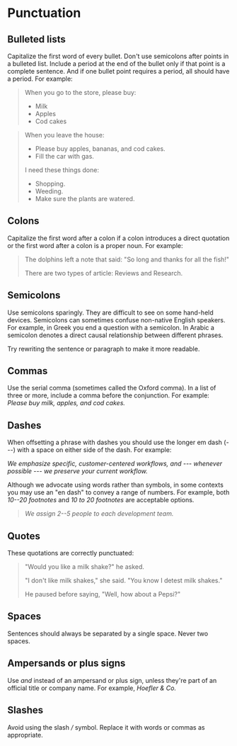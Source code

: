Punctuation
===========

Bulleted lists
--------------

Capitalize the first word of every bullet. Don't use semicolons after
points in a bulleted list. Include a period at the end of the bullet
only if that point is a complete sentence. And if one bullet point
requires a period, all should have a period. For example:

> When you go to the store, please buy:
>
> * Milk
> * Apples
> * Cod cakes

> When you leave the house:
>
> * Please buy apples, bananas, and cod cakes.
> * Fill the car with gas.
>
> I need these things done:
>
> * Shopping.
> * Weeding.
> * Make sure the plants are watered.

Colons
------

Capitalize the first word after a colon if a colon introduces a direct
quotation or the first word after a colon is a proper noun. For example:

> The dolphins left a note that said: "So long and thanks for all the
> fish!"
>
> There are two types of article: Reviews and Research.

Semicolons
----------

Use semicolons sparingly. They are difficult to see on some hand-held
devices. Semicolons can sometimes confuse non-native English speakers.
For example, in Greek you end a question with a semicolon. In Arabic a
semicolon denotes a direct causal relationship between different
phrases.

Try rewriting the sentence or paragraph to make it more readable.

Commas
------

Use the serial comma (sometimes called the Oxford comma). In a list of
three or more, include a comma before the conjunction. For example:
*Please buy milk, apples, and cod cakes.*

Dashes
------

When offsetting a phrase with dashes you should use the longer em dash
(---) with a space on either side of the dash. For example:

*We emphasize specific, customer-centered workflows, and --- whenever
possible --- we preserve your current workflow.*

Although we advocate using words rather than symbols, in some contexts
you may use an "en dash" to convey a range of numbers. For example, both
*10--20 footnotes* and *10 to 20 footnotes* are acceptable options.

> *We assign 2--5 people to each development team.*

Quotes
------

These quotations are correctly punctuated:

> "Would you like a milk shake?" he asked.
>
> "I don't like milk shakes," she said. "You know I detest milk
> shakes."
>
> He paused before saying, "Well, how about a Pepsi?"

Spaces
------

Sentences should always be separated by a single space. Never two
spaces.

Ampersands or plus signs
------------------------

Use *and* instead of an ampersand or plus sign, unless they're part of
an official title or company name. For example, *Hoefler & Co.*

Slashes
-------

Avoid using the slash */* symbol. Replace it with words or commas as
appropriate.
